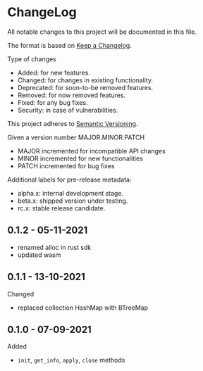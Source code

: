 ChangeLog
=========

All notable changes to this project will be documented in this file.

The format is based on [Keep a Changelog](http://keepachangelog.com).

Type of changes

* Added: for new features.
* Changed: for changes in existing functionality.
* Deprecated: for soon-to-be removed features.
* Removed: for now removed features.
* Fixed: for any bug fixes.
* Security: in case of vulnerabilities.

This project adheres to [Semantic Versioning](http://semver.org).

Given a version number MAJOR.MINOR.PATCH
* MAJOR incremented for incompatible API changes
* MINOR incremented for new functionalities
* PATCH incremented for bug fixes

Additional labels for pre-release metadata:
* alpha.x: internal development stage.
* beta.x: shipped version under testing.
* rc.x: stable release candidate.

0.1.2 - 05-11-2021
------------------
* renamed alloc in rust sdk
* updated wasm


0.1.1 - 13-10-2021
------------------

Changed
* replaced collection HashMap with BTreeMap


0.1.0 - 07-09-2021
------------------

Added
* `init`, `get_info`, `apply`, `close` methods
